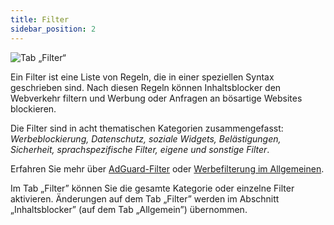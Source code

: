```yaml
---
title: Filter
sidebar_position: 2
---
```


![Tab „Filter“](https://cdn.adtidy.org/public/Adguard/Blog/AG_for_Safari_in-depth_review/Filters.png)

Ein Filter ist eine Liste von Regeln, die in einer speziellen Syntax geschrieben sind. Nach diesen Regeln können Inhaltsblocker den Webverkehr filtern und Werbung oder Anfragen an bösartige Websites blockieren.

Die Filter sind in acht thematischen Kategorien zusammengefasst: _Werbeblockierung, Datenschutz, soziale Widgets, Belästigungen, Sicherheit, sprachspezifische Filter, eigene und sonstige Filter_.

Erfahren Sie mehr über [AdGuard-Filter](/general/ad-filtering/adguard-filters) oder [Werbefilterung im Allgemeinen](/general/ad-filtering/how-ad-blocking-works).

Im Tab „Filter” können Sie die gesamte Kategorie oder einzelne Filter aktivieren. Änderungen auf dem Tab „Filter” werden im Abschnitt „Inhaltsblocker” (auf dem Tab „Allgemein”) übernommen.
